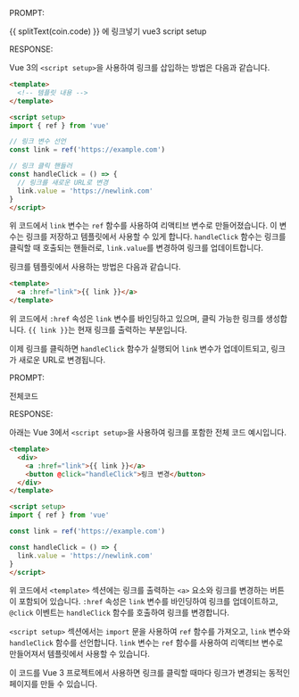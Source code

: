 PROMPT:

{{ splitText(coin.code) }} 에 링크넣기 vue3 script setup

RESPONSE:

Vue 3의 `<script setup>`을 사용하여 링크를 삽입하는 방법은 다음과 같습니다.

```html
<template>
  <!-- 템플릿 내용 -->
</template>

<script setup>
import { ref } from 'vue'

// 링크 변수 선언
const link = ref('https://example.com')

// 링크 클릭 핸들러
const handleClick = () => {
  // 링크를 새로운 URL로 변경
  link.value = 'https://newlink.com'
}
</script>
```

위 코드에서 `link` 변수는 `ref` 함수를 사용하여 리액티브 변수로 만들어졌습니다. 이 변수는 링크를 저장하고 템플릿에서 사용할 수 있게 합니다. `handleClick` 함수는 링크를 클릭할 때 호출되는 핸들러로, `link.value`를 변경하여 링크를 업데이트합니다.

링크를 템플릿에서 사용하는 방법은 다음과 같습니다.

```html
<template>
  <a :href="link">{{ link }}</a>
</template>
```

위 코드에서 `:href` 속성은 `link` 변수를 바인딩하고 있으며, 클릭 가능한 링크를 생성합니다. `{{ link }}`는 현재 링크를 출력하는 부분입니다.

이제 링크를 클릭하면 `handleClick` 함수가 실행되어 `link` 변수가 업데이트되고, 링크가 새로운 URL로 변경됩니다.

PROMPT:

전체코드

RESPONSE:

아래는 Vue 3에서 `<script setup>`을 사용하여 링크를 포함한 전체 코드 예시입니다.

```html
<template>
  <div>
    <a :href="link">{{ link }}</a>
    <button @click="handleClick">링크 변경</button>
  </div>
</template>

<script setup>
import { ref } from 'vue'

const link = ref('https://example.com')

const handleClick = () => {
  link.value = 'https://newlink.com'
}
</script>
```

위 코드에서 `<template>` 섹션에는 링크를 출력하는 `<a>` 요소와 링크를 변경하는 버튼이 포함되어 있습니다. `:href` 속성은 `link` 변수를 바인딩하여 링크를 업데이트하고, `@click` 이벤트는 `handleClick` 함수를 호출하여 링크를 변경합니다.

`<script setup>` 섹션에서는 `import` 문을 사용하여 `ref` 함수를 가져오고, `link` 변수와 `handleClick` 함수를 선언합니다. `link` 변수는 `ref` 함수를 사용하여 리액티브 변수로 만들어져서 템플릿에서 사용할 수 있습니다.

이 코드를 Vue 3 프로젝트에서 사용하면 링크를 클릭할 때마다 링크가 변경되는 동적인 페이지를 만들 수 있습니다.